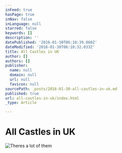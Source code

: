 ```yaml
---
inFeed: true
hasPage: true
inNav: false
inLanguage: null
starred: false
keywords: []
description: ''
datePublished: '2016-01-30T06:10:39.860Z'
dateModified: '2016-01-30T06:10:32.033Z'
title: All Castles in UK
author: []
authors: []
publisher:
  name: null
  domain: null
  url: null
  favicon: null
sourcePath: _posts/2016-01-30-all-castles-in-uk.md
published: true
url: all-castles-in-uk/index.html
_type: Article

---
```

# All Castles in UK
![Theres a lot of them](https://the-grid-user-content.s3-us-west-2.amazonaws.com/a975d7f5-f97d-4bc5-bba5-537249f436db.png)